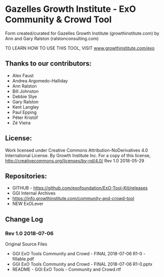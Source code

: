 # Gazelles Growth Institute - ExO Community & Crowd Tool

Form created/curated for Gazelles Growth Institute (growthinstitute.com) by Ann and Gary Ralston (ralstonconsulting.com)

TO LEARN HOW TO USE THIS TOOL, VISIT www.growthinstitute.com/exo

## Thanks to our contributors: 
- Alex Faust
- Andrea Argomedo-Halliday
- Ann Ralston
- Bill Johnston
- Debbie Slye
- Gary Ralston
- Kent Langley
- Paul Epping
- Péter Kristóf
- Zé Vieira

## License:
Work licensed under Creative Commons Attribution-NoDerivatives 4.0 International License. By Growth Institute Inc. For a copy of this license, http://creativecommons.org/licenses/by-nd/4.0/ Rev 1.0 2018-05-29  

## Repositories:
- GITHUB - https://github.com/exofoundation/ExO-Tool-Kit/releases
- GGI Internal Archives
- https://info.growthinstitute.com/community-and-crowd-tool
- NEW ExOLever

## Change Log
### Rev 1.0 2018-07-06
Original Source Files
- GGI ExO Tools Community and Crowd - FINAL 2018-07-06 R1-0 - fillable.pdf
- GGI ExO Tools Community and Crowd - FINAL 2018-07-06 R1-0.pptx
- README - GGI ExO Tools - Community and Crowd.rtf